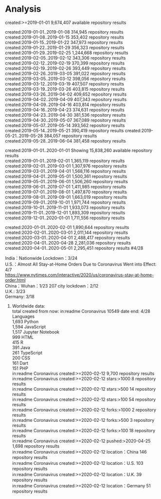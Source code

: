 # Analysis
  
created:>=2019-01-01 9,674,407 available repository results  

created:2019-01-01..2019-01-08 314,945 repository results  
created:2019-01-08..2019-01-15 353,402 repository results  
created:2019-01-15..2019-01-22 347,973 repository results  
created:2019-01-22..2019-01-29 356,323 repository results  
created:2019-01-29..2019-02-25 1,244,668 repository results  
created:2019-02-05..2019-02-12 343,306 repository results  
created:2019-02-12..2019-02-19 370,399 repository results  
created:2019-02-19..2019-02-26 393,449 repository results  
created:2019-02-26..2019-03-05 391,022 repository results  
created:2019-03-05..2019-03-12 398,056 repository results  
created:2019-03-12..2019-03-19 407,507 repository results  
created:2019-03-19..2019-03-26 403,815 repository results  
created:2019-03-26..2019-04-02 409,652 repository results  
created:2019-04-02..2019-04-09 407,343 repository results  
created:2019-04-09..2019-04-16 403,814 repository results  
created:2019-04-16..2019-04-23 374,631 repository results  
created:2019-04-23..2019-04-30 381,536 repository results  
created:2019-04-30..2019-05-07 367,089 repository results  
created:2019-05-07..2019-05-14 393,562 repository results  
created:2019-05-14..2019-05-21 390,419 repository results
created:2019-05-21..2019-05-28 384,057 repository results  
created:2019-05-28..2019-06-04 381,458 repository results  






created:2019-01-01..2020-01-01 Showing 15,838,260 available repository results  
created:2019-01-01..2019-02-01 1,365,119 repository results  
created:2019-02-01..2019-03-01 1,307,976 repository results  
created:2019-03-01..2019-04-01 1,568,116 repository results  
created:2019-04-01..2019-05-01 1,500,361 repository results  
created:2019-05-01..2019-06-01 1,506,260 repository results  
created:2019-06-01..2019-07-01 1,411,985 repository results  
created:2019-07-01..2019-08-01 1,497,870 repository results  
created:2019-08-01..2019-09-01 1,663,019 repository results  
created:2019-09-01..2019-10-01 1,971,744 repository results  
created:2019-10-01..2019-11-01 1,933,073 repository results  
created:2019-11-01..2019-12-01 1,893,309 repository results  
created:2019-12-01..2020-01-01 1,711,556 repository results  

created:2020-01-01..2020-02-01 1,890,644 repository results  
created:2020-02-01..2020-03-01 2,011,144 repository results  
created:2020-03-01..2020-04-01 2,488,417 repository results  
created:2020-04-01..2020-04-28 2,281,036 repository results  
created:2020-04-01..2020-05-01 2,295,451 repository results  #4/28



India：Nationwide Lockdown：3/24  
U.S.：Almost All Stay-at-Home Orders Due to Coronavirus Went into Effect: 4/7  
https://www.nytimes.com/interactive/2020/us/coronavirus-stay-at-home-order.html  
China：Wuhan：1/23      207 city lockdown：2/12  
U.K.: 3/23  
Germany: 3/18  
1. Worldwide data:  
total created from now: in:readme Coronavirus 10549      date end: 4/28  
Languages  
1,693 Python  
1,594 JavaScript  
1,517 Jupyter Notebook  
999 HTML  
415 R  
391 Java  
261 TypeScript  
200 CSS  
161 Dart  
151 PHP  
in:readme Coronavirus created:>=2020-02-12     9,700 repository results  
in:readme Coronavirus created:>=2020-02-12 stars:>1000 8 repository results  
in:readme Coronavirus created:>=2020-02-12 stars:>500 14 repository results  
in:readme Coronavirus created:>=2020-02-12 stars:>100 54 repository results  
in:readme Coronavirus created:>=2020-02-12 forks:>1000 2 repository results  
in:readme Coronavirus created:>=2020-02-12 forks:>500 3 repository results  
in:readme Coronavirus created:>=2020-02-12 forks:>100 18 repository results  
in:readme Coronavirus created:>=2020-02-12 pushed:>2020-04-25 1,698 repository results  
in:readme Coronavirus created:>=2020-02-12 location：China 146 repository results  
in:readme Coronavirus created:>=2020-02-12 location：U.S. 103 repository results  
in:readme Coronavirus created:>=2020-02-12 location：U.K. 39 repository results  
in:readme Coronavirus created:>=2020-02-12 location：Germany 51 repository results  
